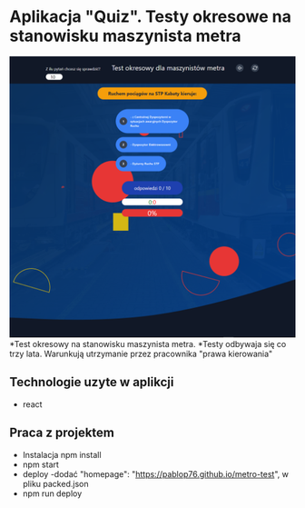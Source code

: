 # Aplikacja "Quiz". Testy okresowe na stanowisku maszynista metra
![template app](./template.png)
*Test okresowy na stanowisku maszynista metra. 
*Testy odbywaja się co trzy lata. Warunkują utrzymanie przez pracownika "prawa kierowania"

## Technologie uzyte w aplikcji
* react
## Praca z projektem
* Instalacja npm install
* npm start
* deploy
-dodać "homepage": "https://pablop76.github.io/metro-test",
w pliku packed.json
* npm run deploy